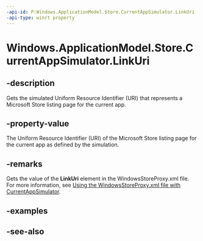 ```yaml
---
-api-id: P:Windows.ApplicationModel.Store.CurrentAppSimulator.LinkUri
-api-type: winrt property
---
```


<!-- Property syntax
public Windows.Foundation.Uri LinkUri { get; }
-->

# Windows.ApplicationModel.Store.CurrentAppSimulator.LinkUri

## -description
Gets the simulated Uniform Resource Identifier (URI) that represents a Microsoft Store listing page for the current app.

## -property-value
The Uniform Resource Identifier (URI) of the Microsoft Store listing page for the current app as defined by the simulation.

## -remarks
Gets the value of the **LinkUri** element in the WindowsStoreProxy.xml file. For more information, see [Using the WindowsStoreProxy.xml file with CurrentAppSimulator](/windows/uwp/monetize/in-app-purchases-and-trials-using-the-windows-applicationmodel-store-namespace).

## -examples

## -see-also
